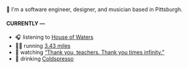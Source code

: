 👋 I'm a software engineer, designer, and musician based in Pittsburgh.

#### CURRENTLY —

* 🎧 listening to [House of Waters](https://www.last.fm/music/House+of+Waters/_/Thiaroye)
* 🏃‍♂️ running [3.43 miles](https://www.strava.com/activities/3819690084)
* 🍿 watching [“Thank you, teachers. Thank you times infinity.”](https://youtu.be/GqmLCMiUrdo)
* 🍺 drinking [Coldspresso](https://untappd.com/user/namoscato/checkin/921709713)
